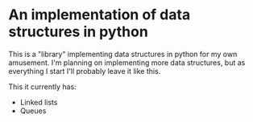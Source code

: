 # An implementation of data structures in python 

This is a "library" implementing data structures in python for my own amusement.
I'm planning on implementing more data structures, but as everything I start I'll probably leave it like this.


This it currently has:
* Linked lists
* Queues

